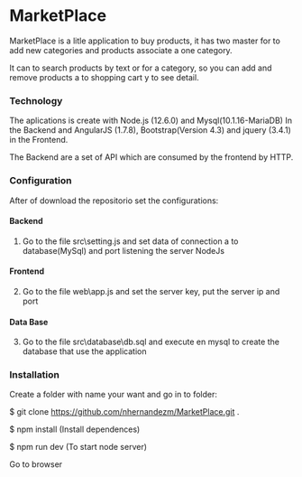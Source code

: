 # MarketPlace

MarketPlace is a litle application to buy products, it has two master for to add new categories and products associate a one category.

It can to search products by text or for a category, so you can add and remove products a to shopping cart y to see detail.

### Technology

The aplications is create with Node.js (12.6.0) and Mysql(10.1.16-MariaDB) In the Backend and AngularJS (1.7.8), Bootstrap(Version 4.3) and jquery (3.4.1) in the Frontend.

The Backend are a set of API which are consumed by the frontend by HTTP.

### Configuration

After of download the repositorio set the configurations:
#### Backend
1) Go to the file src\setting.js and set data of connection a to database(MySql) and port listening the server NodeJs

#### Frontend
2) Go to the file web\app.js and set the server key, put the server ip and port

#### Data Base
3) Go to the file src\database\db.sql and execute en mysql to create the database that use the application

### Installation
Create a folder with name your want and go in to folder:

$ git clone https://github.com/nhernandezm/MarketPlace.git .

$ npm install (Install dependences)

$  npm run dev (To start node server)

Go to browser 
